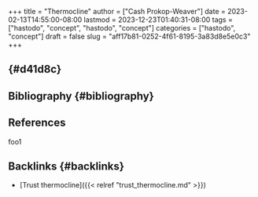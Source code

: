 +++
title = "Thermocline"
author = ["Cash Prokop-Weaver"]
date = 2023-02-13T14:55:00-08:00
lastmod = 2023-12-23T01:40:31-08:00
tags = ["hastodo", "concept", "hastodo", "concept"]
categories = ["hastodo", "concept"]
draft = false
slug = "aff17b81-0252-4f61-8195-3a83d8e5e0c3"
+++

##  {#d41d8c}


## Bibliography {#bibliography}

## References

<style>.csl-entry{text-indent: -1.5em; margin-left: 1.5em;}</style><div class="csl-bib-body">
</div>

foo1


## Backlinks {#backlinks}

-   [Trust thermocline]({{< relref "trust_thermocline.md" >}})
